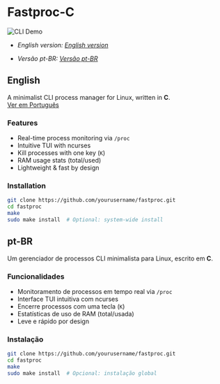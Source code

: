 
# Fastproc-C 
![CLI Demo](https://media2.giphy.com/media/v1.Y2lkPTc5MGI3NjExeHJ3bXZuZmduOWs1ZDZtZ2Q1eDQ2b2M2YTg4ZzZoMDg0MTExa3RqMCZlcD12MV9pbnRlcm5hbF9naWZfYnlfaWQmY3Q9Zw/q8rSm7Dmob00KTgk0w/giphy.gif)


- *English version: [English version](#English)*

- *Versão pt-BR: [Versão pt-BR](#pt-BR)*

## English

A minimalist CLI process manager for Linux, written in **C**.  
[Ver em Português](##pt-br-fastproc-c)

### Features
-  Real-time process monitoring via `/proc`
-  Intuitive TUI with ncurses
-  Kill processes with one key (`K`)
-  RAM usage stats (total/used)
-  Lightweight & fast by design

### Installation
```bash
git clone https://github.com/yourusername/fastproc.git
cd fastproc
make
sudo make install  # Optional: system-wide install
```

## pt-BR

Um gerenciador de processos CLI minimalista para Linux, escrito em **C**.  

### Funcionalidades
- Monitoramento de processos em tempo real via `/proc`
- Interface TUI intuitiva com ncurses
- Encerre processos com uma tecla (`K`)
- Estatísticas de uso de RAM (total/usada)
- Leve e rápido por design

### Instalação
```bash
git clone https://github.com/yourusername/fastproc.git
cd fastproc
make
sudo make install  # Opcional: instalação global
```
